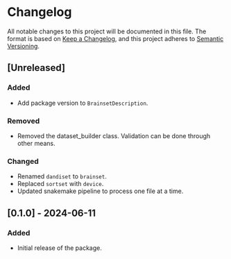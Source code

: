 # Changelog

All notable changes to this project will be documented in this file.
The format is based on [Keep a Changelog](https://keepachangelog.com/en/1.0.0/), and this project adheres to [Semantic Versioning](https://semver.org/spec/v2.0.0.html).

## [Unreleased]
### Added
- Add package version to `BrainsetDescription`.

### Removed
- Removed the dataset_builder class. Validation can be done through other means.

### Changed
- Renamed `dandiset` to `brainset`.
- Replaced `sortset` with `device`.
- Updated snakemake pipeline to process one file at a time.

## [0.1.0] - 2024-06-11
### Added
- Initial release of the package.